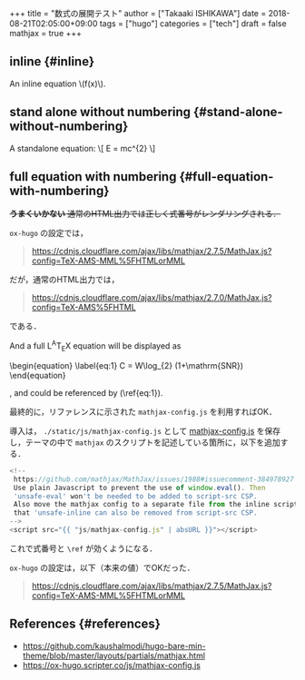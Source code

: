 +++
title = "数式の展開テスト"
author = ["Takaaki ISHIKAWA"]
date = 2018-08-21T02:05:00+09:00
tags = ["hugo"]
categories = ["tech"]
draft = false
mathjax = true
+++

## inline {#inline}

An inline equation \\(f(x)\\).


## stand alone without numbering {#stand-alone-without-numbering}

A standalone equation:
\\[ E = mc^{2} \\]


## full equation with numbering {#full-equation-with-numbering}

~~**うまくいかない** 通常のHTML出力では正しく式番号がレンダリングされる．~~

`ox-hugo` の設定では，

> <https://cdnjs.cloudflare.com/ajax/libs/mathjax/2.7.5/MathJax.js?config=TeX-AMS-MML%5FHTMLorMML>

だが，通常のHTML出力では，

> <https://cdnjs.cloudflare.com/ajax/libs/mathjax/2.7.0/MathJax.js?config=TeX-AMS%5FHTML>

である．

And a full <span class="latex">L<sup>A</sup>T<sub>E</sub>X</span> equation will be displayed as

\begin{equation}
\label{eq:1}
C = W\log\_{2} (1+\mathrm{SNR})
\end{equation}

, and could be referenced by (\ref{eq:1}).

最終的に，リファレンスに示された `mathjax-config.js` を利用すればOK．

導入は， `./static/js/mathjax-config.js` として [mathjax-config.js](https://ox-hugo.scripter.co/js/mathjax-config.js) を保存し，テーマの中で `mathjax` のスクリプトを記述している箇所に，以下を追加する．

```javascript
<!--
 https://github.com/mathjax/MathJax/issues/1988#issuecomment-384978927
 Use plain Javascript to prevent the use of window.eval(). Then
 'unsafe-eval' won't be needed to be added to script-src CSP.
 Also move the mathjax config to a separate file from the inline script so
 that 'unsafe-inline can also be removed from script-src CSP.
-->
<script src="{{ "js/mathjax-config.js" | absURL }}"></script>
```

これで式番号と `\ref` が効くようになる．

`ox-hugo` の設定は，以下（本来の値）でOKだった．

> <https://cdnjs.cloudflare.com/ajax/libs/mathjax/2.7.5/MathJax.js?config=TeX-AMS-MML%5FHTMLorMML>


## References {#references}

-   <https://github.com/kaushalmodi/hugo-bare-min-theme/blob/master/layouts/partials/mathjax.html>
-   <https://ox-hugo.scripter.co/js/mathjax-config.js>
